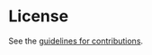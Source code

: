 # License

See the
[guidelines for contributions](https://github.com/nicorusti/cdk-goodbye/blob/main/CONTRIBUTING.md).
